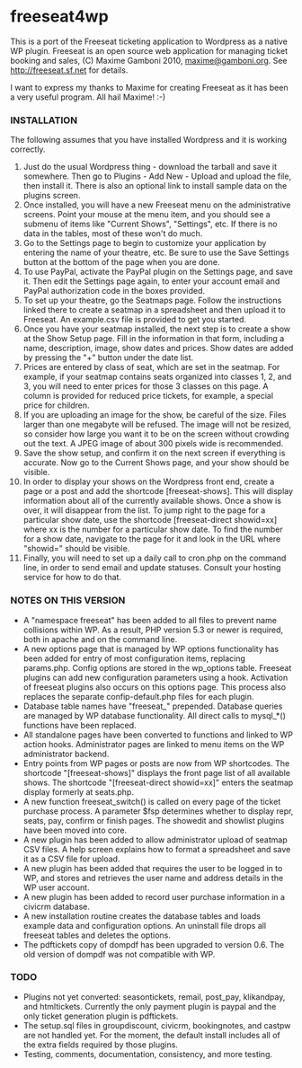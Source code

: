 freeseat4wp
===========

This is a port of the Freeseat ticketing application to Wordpress as a native WP plugin.  Freeseat is an open source web application for managing ticket booking and sales, (C) Maxime Gamboni 2010, maxime@gamboni.org.  See http://freeseat.sf.net for details.  

I want to express my thanks to Maxime for creating Freeseat as it has been a very useful program.  All hail Maxime!  :-)


<h3>INSTALLATION</h3>

<p>The following assumes that you have installed Wordpress and it is working correctly.</p>

<ol><li>Just do the usual Wordpress thing - download the tarball and save it somewhere.  Then go to Plugins - Add New - Upload and upload the file, then install it.  There is also an optional link to install sample data on the plugins screen.

<li>Once installed, you will have a new Freeseat menu on the administrative screens.  Point your mouse at the menu item, and you should see a submenu of items like "Current Shows", "Settings", etc.  If there is no data in the tables,  most of these won't do much.

<li>Go to the Settings page to begin to customize your application by entering the name of your theatre, etc.  Be sure to use the Save Settings button at the bottom of the page when you are done.

<li>To use PayPal, activate the PayPal plugin on the Settings page, and save it.  Then edit the Settings page again, to enter your account email and PayPal authorization code in the boxes provided. 

<li>To set up your theatre, go the Seatmaps page.  Follow the instructions linked there to create a seatmap in a spreadsheet and then upload it to Freeseat.  An example.csv file is provided to get you started.

<li>Once you have your seatmap installed, the next step is to create a show at the Show Setup page.  Fill in the information in that form, including a name, description, image, show dates and prices.  Show dates are added by pressing the "+" button under the date list.

<li>Prices are entered by class of seat, which are set in the seatmap.  For example, if your seatmap contains seats organized into classes 1, 2, and 3, you will need to enter prices for those 3 classes on this page.  A column is provided for reduced price tickets, for example, a special price for children.

<li>If you are uploading an image for the show, be careful of the size.  Files larger than one megabyte will be refused.  The image will not be resized, so consider how large you want it to be on the screen without crowding out the text.  A JPEG image of about 300 pixels wide is recommended.

<li>Save the show setup, and confirm it on the next screen if everything is accurate.  Now go to the Current Shows page, and your show should be visible.  

<li>In order to display your shows on the Wordpress front end, create a page or a post and add the shortcode [freeseat-shows].  This will display information about all of the currently available shows.  Once a show is over, it will disappear from the list.  To jump right to the page for a particular show date, use the shortcode [freeseat-direct showid=xx] where xx is the number for a particular show date.  To find the number for a show date, navigate to the page for it and look in the URL where "showid=" should be visible.

<li>Finally, you will need to set up a daily call to cron.php on the command line, in order to send email and update statuses.  Consult your hosting service for how to do that.</li></ol>


<h3>NOTES ON THIS VERSION</h3>

<ul><li>A "namespace freeseat" has been added to all files to prevent name collisions within WP.  As a result, PHP version 5.3 or newer is required, both in apache and on the command line.

<li>A new options page that is managed by WP options functionality has been added for entry of most configuration items, replacing params.php. Config options are stored in the wp_options table. Freeseat plugins can add new configuration parameters using a hook. Activation of freeseat plugins also occurs on this options page. This process also replaces the separate confip-default.php files for each plugin.

<li>Database table names have "freeseat_" prepended. Database queries are managed by WP database functionality. All direct calls to mysql_*() functions have been replaced.

<li>All standalone pages have been converted to functions and linked to WP action hooks.  Administrator pages are linked to menu items on the WP administrator backend.

<li>Entry points from WP pages or posts are now from WP shortcodes. The shortcode "[freeseat-shows]" displays the front page list of all available shows. The shortcode "[freeseat-direct showid=xx]" enters the seatmap display formerly at seats.php.

<li>A new function freeseat_switch() is called on every page of the ticket purchase process. A parameter $fsp determines whether to display repr, seats, pay, confirm or finish pages.
The showedit and showlist plugins have been moved into core.

<li>A new plugin has been added to allow administrator upload of seatmap CSV files. A help screen explains how to format a spreadsheet and save it as a CSV file for upload.

<li>A new plugin has been added that requires the user to be logged in to WP, and stores and retrieves the user name and address details in the WP user account.

<li>A new plugin has been added to record user purchase information in a civicrm database.

<li>A new installation routine creates the database tables and loads example data and configuration options.  An uninstall file drops all freeseat tables and deletes the options.

<li>The pdftickets copy of dompdf has been upgraded to version 0.6. The old version of dompdf was not compatible with WP.
</li></ul>

<h3>TODO</h3>

<ul><li>Plugins not yet converted: seasontickets, remail, post_pay, klikandpay, and htmltickets. Currently the only payment plugin is paypal and the only ticket generation plugin is pdftickets.

<li>The setup.sql files in groupdiscount, civicrm, bookingnotes, and castpw are not handled yet.  For the moment, the default install includes all of the extra fields required by those plugins. 

<li>Testing, comments, documentation, consistency, and more testing.
</li></ul>
